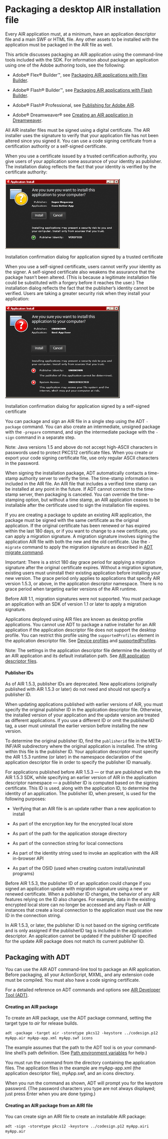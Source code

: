 # Packaging a desktop AIR installation file

<div>

Every AIR application must, at a minimum, have an application descriptor file
and a main SWF or HTML file. Any other assets to be installed with the
application must be packaged in the AIR file as well.

This article discusses packaging an AIR application using the command-line tools
included with the SDK. For information about package an application using one of
the Adobe authoring tools, see the following:

<div>

- Adobe® Flex® Builder™, see
  [Packaging AIR applications with Flex Builder](http://livedocs.adobe.com/flex/3/html/UsingFB_1.html#1084848).

- Adobe® Flash® Builder™, see
  [Packaging AIR applications with Flash Builder](http://help.adobe.com/en_US/Flex/4.0/UsingFlashBuilder/WS6b84a753ecd210fd-7fb8a08d12114b6a4cf-8000.html#WS6b84a753ecd210fd-7fb8a08d12114b6a4cf-7ffd).

- Adobe® Flash® Professional, see
  [Publishing for Adobe AIR](http://help.adobe.com/en_US/Flash/CS5/Using/WSF0126B20-BFF4-4c50-9978-BCA47C8C3C3F.html).

<!-- -->

- Adobe® Dreamweaver® see
  [Creating an AIR application in Dreamweaver](http://help.adobe.com/en_US/Dreamweaver/CS5/Using/WS6463f310bbfa3de2-1eb2a492126f73db0f1-8000.html#WS6463f310bbfa3de2-1eb2a492126f73db0f1-7fff).

</div>

All AIR installer files must be signed using a digital certificate. The AIR
installer uses the signature to verify that your application file has not been
altered since you signed it. You can use a code signing certificate from a
certification authority or a self-signed certificate.

When you use a certificate issued by a trusted certification authority, you give
users of your application some assurance of your identity as publisher. The
installation dialog reflects the fact that your identity is verified by the
certificate authority:

![](../img/CaSigned.png)

Installation confirmation dialog for application signed by a trusted certificate

When you use a self-signed certificate, users cannot verify your identity as the
signer. A self-signed certificate also weakens the assurance that the package
hasn’t been altered. (This is because a legitimate installation file could be
substituted with a forgery before it reaches the user.) The installation dialog
reflects the fact that the publisher’s identity cannot be verified. Users are
taking a greater security risk when they install your application:

![](../img/SelfSigned.png)

Installation confirmation dialog for application signed by a self-signed
certificate

You can package and sign an AIR file in a single step using the ADT `-package`
command. You can also create an intermediate, unsigned package with the
`-prepare` command, and sign the intermediate package with the `-sign` command
in a separate step.

<div>

Note: Java versions 1.5 and above do not accept high-ASCII characters in
passwords used to protect PKCS12 certificate files. When you create or export
your code signing certificate file, use only regular ASCII characters in the
password.

</div>

When signing the installation package, ADT automatically contacts a time-stamp
authority server to verify the time. The time-stamp information is included in
the AIR file. An AIR file that includes a verified time stamp can be installed
at any point in the future. If ADT cannot connect to the time-stamp server, then
packaging is canceled. You can override the time-stamping option, but without a
time stamp, an AIR application ceases to be installable after the certificate
used to sign the installation file expires.

If you are creating a package to update an existing AIR application, the package
must be signed with the same certificate as the original application. If the
original certificate has been renewed or has expired within the last 180 days,
or if you want to change to a new certificate, you can apply a migration
signature. A migration signature involves signing the application AIR file with
both the new and the old certificate. Use the `-migrate` command to apply the
migration signature as described in
[ADT migrate command](WS901d38e593cd1bac1e63e3d128fc240122-7ffd.html).

<div>

Important: There is a strict 180 day grace period for applying a migration
signature after the original certificate expires. Without a migration signature,
existing users must uninstall their existing application before installing your
new version. The grace period only applies to applications that specify AIR
version 1.5.3, or above, in the application descriptor namespace. There is no
grace period when targeting earlier versions of the AIR runtime.

</div>

Before AIR 1.1, migration signatures were not supported. You must package an
application with an SDK of version 1.1 or later to apply a migration signature.

Applications deployed using AIR files are known as desktop profile applications.
You cannot use ADT to package a native installer for an AIR application if the
application descriptor file does not support the desktop profile. You can
restrict this profile using the `supportedProfiles` element in the application
descriptor file. See
[Device profiles](WS144092a96ffef7cc16ddeea2126bb46b82f-8000.html) and
[supportedProfiles](WSfffb011ac560372f2fea1812938a6e463-7fe2.html).

<div>

Note: The settings in the application descriptor file determine the identity of
an AIR application and its default installation path. See
[AIR application descriptor files](WS5b3ccc516d4fbf351e63e3d118666ade46-7ff1.html).

</div>

<div>

#### Publisher IDs

As of AIR 1.5.3, publisher IDs are deprecated. New applications (originally
published with AIR 1.5.3 or later) do not need and should not specify a
publisher ID.

When updating applications published with earlier versions of AIR, you must
specify the original publisher ID in the application descriptor file. Otherwise,
the installed version of your application and the update version are treated as
different applications. If you use a different ID or omit the publisherID tag, a
user must uninstall the earlier version before installing the new version.

To determine the original publisher ID, find the `publisherid` file in the
META-INF/AIR subdirectory where the original application is installed. The
string within this file is the publisher ID. Your application descriptor must
specify the AIR 1.5.3 runtime (or later) in the namespace declaration of the
application descriptor file in order to specify the publisher ID manually.

For applications published before AIR 1.5.3 — or that are published with the AIR
1.5.3 SDK, while specifying an earlier version of AIR in the application
descriptor namespace — a publisher ID is computed based on the signing
certificate. This ID is used, along with the application ID, to determine the
identity of an application. The publisher ID, when present, is used for the
following purposes:

- Verifying that an AIR file is an update rather than a new application to
  install

- As part of the encryption key for the encrypted local store

- As part of the path for the application storage directory

- As part of the connection string for local connections

- As part of the identity string used to invoke an application with the AIR
  in-browser API

- As part of the OSID (used when creating custom install/uninstall programs)

Before AIR 1.5.3, the publisher ID of an application could change if you signed
an application update with migration signature using a new or renewed
certificate. When a publisher ID changes, the behavior of any AIR features
relying on the ID also changes. For example, data in the existing encrypted
local store can no longer be accessed and any Flash or AIR instances that create
a local connection to the application must use the new ID in the connection
string.

In AIR 1.5.3, or later, the publisher ID is not based on the signing certificate
and is only assigned if the publisherID tag is included in the application
descriptor. An application cannot be updated if the publisher ID specified for
the update AIR package does not match its current publisher ID.

</div>

</div>

<div>

## Packaging with ADT

<div>

You can use the AIR ADT command-line tool to package an AIR application. Before
packaging, all your ActionScript, MXML, and any extension code must be compiled.
You must also have a code signing certificate.

For a detailed reference on ADT commands and options see
[AIR Developer Tool (ADT)](WS5b3ccc516d4fbf351e63e3d118666ade46-7fd9.html).

<div>

#### Creating an AIR package

To create an AIR package, use the ADT package command, setting the target type
to _air_ for release builds.

    adt -package -target air -storetype pkcs12 -keystore ../codesign.p12 myApp.air myApp-app.xml myApp.swf icons

The example assumes that the path to the ADT tool is on your command-line
shell’s path definition. (See
[Path environment variables](WSfffb011ac560372f-71994050128cca87097-8000.html)
for help.)

You must run the command from the directory containing the application files.
The application files in the example are myApp-app.xml (the application
descriptor file), myApp.swf, and an icons directory.

When you run the command as shown, ADT will prompt you for the keystore
password. (The password characters you type are not always displayed; just press
Enter when you are done typing.)

</div>

<div>

#### Creating an AIR package from an AIRI file

You can create sign an AIRI file to create an installable AIR package:

    adt -sign -storetype pkcs12 -keystore ../codesign.p12 myApp.airi myApp.air

</div>

</div>

</div>

<div>

<div>

</div>

</div>
